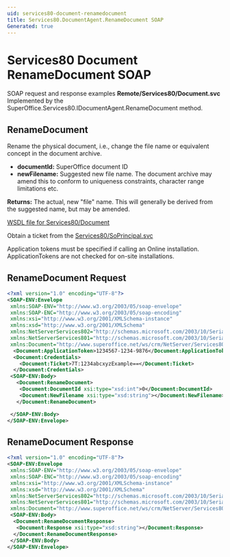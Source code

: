 ```yaml
---
uid: services80-document-renamedocument
title: Services80.DocumentAgent.RenameDocument SOAP
Generated: true
---
```


# Services80 Document RenameDocument SOAP

SOAP request and response examples **Remote/Services80/Document.svc**
Implemented by the <see cref="M:SuperOffice.Services80.IDocumentAgent.RenameDocument">SuperOffice.Services80.IDocumentAgent.RenameDocument</see> method.

## RenameDocument

Rename the physical document, i.e., change the file name or equivalent concept in the document archive.

* **documentId:** SuperOffice document ID
* **newFilename:** Suggested new file name. The document archive may amend this to conform to uniqueness constraints, character range limitations etc.

**Returns:** The actual, new "file" name. This will generally be derived from the suggested name, but may be amended.


[WSDL file for Services80/Document](../Services80-Document.md)

Obtain a ticket from the [Services80/SoPrincipal.svc](../SoPrincipal/SoPrincipal.md)

Application tokens must be specified if calling an Online installation. ApplicationTokens are not checked for on-site installations.

## RenameDocument Request

```xml
<?xml version="1.0" encoding="UTF-8"?>
<SOAP-ENV:Envelope
 xmlns:SOAP-ENV="http://www.w3.org/2003/05/soap-envelope"
 xmlns:SOAP-ENC="http://www.w3.org/2003/05/soap-encoding"
 xmlns:xsi="http://www.w3.org/2001/XMLSchema-instance"
 xmlns:xsd="http://www.w3.org/2001/XMLSchema"
 xmlns:NetServerServices802="http://schemas.microsoft.com/2003/10/Serialization/Arrays"
 xmlns:NetServerServices801="http://schemas.microsoft.com/2003/10/Serialization/"
 xmlns:Document="http://www.superoffice.net/ws/crm/NetServer/Services80">
  <Document:ApplicationToken>1234567-1234-9876</Document:ApplicationToken>
  <Document:Credentials>
    <Document:Ticket>7T:1234abcxyzExample==</Document:Ticket>
  </Document:Credentials>
 <SOAP-ENV:Body>
   <Document:RenameDocument>
    <Document:DocumentId xsi:type="xsd:int">0</Document:DocumentId>
    <Document:NewFilename xsi:type="xsd:string"></Document:NewFilename>
   </Document:RenameDocument>

 </SOAP-ENV:Body>
</SOAP-ENV:Envelope>

```


## RenameDocument Response

```xml
<?xml version="1.0" encoding="UTF-8"?>
<SOAP-ENV:Envelope
 xmlns:SOAP-ENV="http://www.w3.org/2003/05/soap-envelope"
 xmlns:SOAP-ENC="http://www.w3.org/2003/05/soap-encoding"
 xmlns:xsi="http://www.w3.org/2001/XMLSchema-instance"
 xmlns:xsd="http://www.w3.org/2001/XMLSchema"
 xmlns:NetServerServices802="http://schemas.microsoft.com/2003/10/Serialization/Arrays"
 xmlns:NetServerServices801="http://schemas.microsoft.com/2003/10/Serialization/"
 xmlns:Document="http://www.superoffice.net/ws/crm/NetServer/Services80">
 <SOAP-ENV:Body>
  <Document:RenameDocumentResponse>
   <Document:Response xsi:type="xsd:string"></Document:Response>
  </Document:RenameDocumentResponse>
 </SOAP-ENV:Body>
</SOAP-ENV:Envelope>

```

